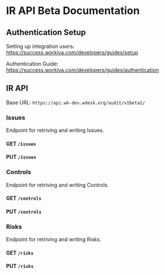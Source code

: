 # IR API Beta Documentation

## Authentication Setup
Setting up integration users: https://success.workiva.com/developers/guides/setup

Authentication Guide: https://success.workiva.com/developers/guides/authentication

## IR API
Base URL: `https://api.wk-dev.wdesk.org/audit/v1beta1/`

### Issues
Endpoint for retriving and writing Issues.

#### GET `/issues`


#### PUT `/issues`


### Controls
Endpoint for retriving and writing Controls.

#### GET `/controls`


#### PUT `/controls`


### Risks
Endpoint for retriving and writing Risks.

#### GET `/risks`


#### PUT `/risks`

